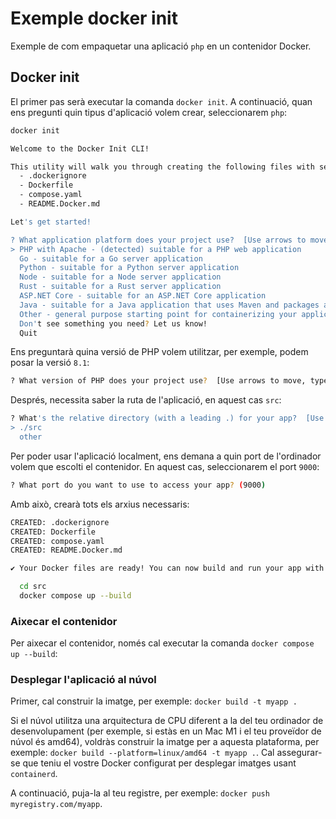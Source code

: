 # Exemple docker init

Exemple de com empaquetar una aplicació `php` en un contenidor Docker.

## Docker init

El primer pas serà executar la comanda `docker init`. A continuació, quan ens pregunti quin tipus d'aplicació volem crear, seleccionarem `php`:

```bash
docker init
```

```bash
Welcome to the Docker Init CLI!

This utility will walk you through creating the following files with sensible defaults for your project:
  - .dockerignore
  - Dockerfile
  - compose.yaml
  - README.Docker.md

Let's get started!

? What application platform does your project use?  [Use arrows to move, type to filter]
> PHP with Apache - (detected) suitable for a PHP web application
  Go - suitable for a Go server application
  Python - suitable for a Python server application
  Node - suitable for a Node server application
  Rust - suitable for a Rust server application
  ASP.NET Core - suitable for an ASP.NET Core application
  Java - suitable for a Java application that uses Maven and packages as an uber jar
  Other - general purpose starting point for containerizing your application
  Don't see something you need? Let us know!
  Quit
```

Ens preguntarà quina versió de PHP volem utilitzar, per exemple, podem posar la versió `8.1`:

```bash
? What version of PHP does your project use?  [Use arrows to move, type to filter]
```

Després, necessita saber la ruta de l'aplicació, en aquest cas `src`:

```bash
? What's the relative directory (with a leading .) for your app?  [Use arrows to move, type to filter]
> ./src
  other
```

Per poder usar l'aplicació localment, ens demana a quin port de l'ordinador volem que escolti el contenidor. En aquest cas, seleccionarem el port `9000`:

```bash
? What port do you want to use to access your app? (9000)
```

Amb això, crearà tots els arxius necessaris:

```bash
CREATED: .dockerignore
CREATED: Dockerfile
CREATED: compose.yaml
CREATED: README.Docker.md

✔ Your Docker files are ready! You can now build and run your app with the following commands:

  cd src
  docker compose up --build
```

### Aixecar el contenidor

Per aixecar el contenidor, només cal executar la comanda `docker compose up --build`:

### Desplegar l'aplicació al núvol

Primer, cal construir la imatge, per exemple: `docker build -t myapp .`

Si el núvol utilitza una arquitectura de CPU diferent a la del teu ordinador de desenvolupament (per exemple, si estàs en un Mac M1 i el teu proveïdor de núvol és amd64), voldràs construir la imatge per a aquesta plataforma, per exemple: `docker build --platform=linux/amd64 -t myapp .`. Cal assegurar-se que teniu el vostre Docker configurat per desplegar imatges usant `containerd`.

A continuació, puja-la al teu registre, per exemple: `docker push myregistry.com/myapp`.

